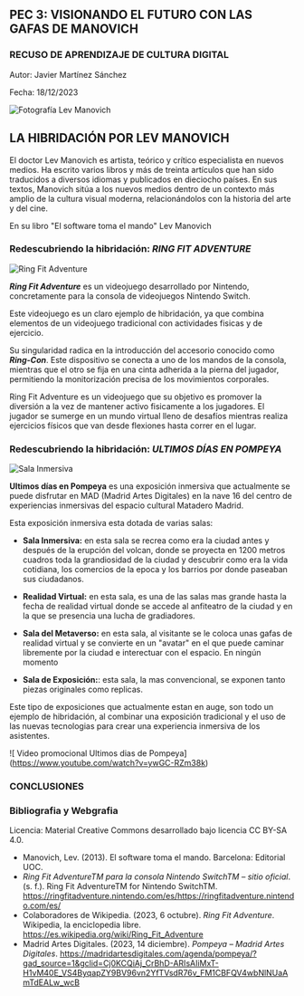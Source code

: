 ## PEC 3: VISIONANDO EL FUTURO CON LAS GAFAS DE MANOVICH

### RECUSO DE APRENDIZAJE DE CULTURA DIGITAL

Autor: Javier Martínez Sánchez

Fecha: 18/12/2023

![Fotografía Lev Manovich](https://upload.wikimedia.org/wikipedia/commons/thumb/9/93/Lev_Manovich_%E2%80%94_How_to_analyze_culture_using_social_networks.jpg/1200px-Lev_Manovich_%E2%80%94_How_to_analyze_culture_using_social_networks.jpg)
	
## **LA HIBRIDACIÓN POR LEV MANOVICH**

El doctor Lev Manovich es artista, teórico y crítico especialista en nuevos medios. Ha escrito varios libros y más de treinta artículos que han sido traducidos a diversos idiomas y publicados en dieciocho países. En sus textos, Manovich sitúa a los nuevos medios dentro de un contexto más amplio de la cultura visual moderna, relacionándolos con la historia del arte y del cine.

En su libro "El software toma el mando" Lev Manovich



### Redescubriendo la hibridación: ***RING FIT ADVENTURE***

![Ring Fit Adventure](https://fs-prod-cdn.nintendo-europe.com/media/images/10_share_images/games_15/nintendo_switch_4/H2x1_NSwitch_RingFitAdventure_Teasers_image1600w.jpg)

***Ring Fit Adventure*** es un videojuego desarrollado por Nintendo, concretamente para la consola de videojuegos Nintendo Switch.

Este videojuego es un claro ejemplo de hibridación, ya que combina elementos de un videojuego tradicional con actividades fisicas y de ejercicio. 

Su singularidad radica en la introducción del accesorio conocido como ***Ring-Con***. Este dispositivo se conecta a uno de los mandos de la consola, mientras que el otro se fija en una cinta adherida a la pierna del jugador, permitiendo la monitorización precisa de los movimientos corporales.

Ring Fit Adventure es un videojuego que su objetivo es promover  la diversión a la vez de mantener activo fisicamente a los jugadores. El jugador se sumerge en un mundo virtual lleno de desafíos mientras realiza ejercicios físicos que van desde flexiones hasta correr en el lugar.


















### Redescubriendo la hibridación: ***ULTIMOS DÍAS EN POMPEYA***

![Sala Inmersiva](https://estaticos.esmadrid.com/cdn/farfuture/yGixrpAlgUsIZZwDbMncOrkAJgI9rDq57gcQ34VMpLA/mtime:1688558117/sites/default/files/styles/content_type_full/public/eventos/eventos/pompeyamad1.jpg?itok=ey9VcfUK)

**Ultimos días en Pompeya** es una exposición inmersiva que actualmente se puede disfrutar en MAD (Madrid Artes Digitales) en la nave 16 del centro de experiencias inmersivas del espacio cultural Matadero Madrid.

Esta exposición inmersiva esta dotada de varias salas:

- **Sala Inmersiva:** en esta sala se recrea como era la ciudad antes y después de la erupción del volcan, donde se proyecta en 1200 metros cuadros toda la grandiosidad de la ciudad y descubrir como era la vida cotidiana, los comercios de la epoca y los barrios por donde paseaban sus ciudadanos.

- **Realidad Virtual:** en esta sala, es una de las salas mas grande hasta la fecha de realidad virtual donde se accede al anfiteatro de la ciudad y en la que se presencia una lucha de gradiadores.

- **Sala del Metaverso:** en esta sala, al visitante se le coloca unas gafas de realidad virtual y se convierte en un "avatar" en el que puede caminar libremente por la ciudad e interectuar con el espacio. En ningún momento

- **Sala de Exposición:**: esta sala, la mas convencional, se exponen tanto piezas originales como replicas.

Este tipo de exposiciones que actualmente estan en auge, son todo un ejemplo de hibridación, al combinar una exposición tradicional y el uso de las nuevas tecnologias para crear una experiencia inmersiva de los asistentes.

![ Video promocional Ultimos dias de Pompeya] (https://www.youtube.com/watch?v=ywGC-RZm38k)



### CONCLUSIONES








### Bibliografia y Webgrafia

Licencia: Material Creative Commons desarrollado bajo licencia CC BY-SA 4.0.

-   Manovich, Lev. (2013). El software toma el mando. Barcelona: Editorial UOC.
- _Ring Fit AdventureTM para la consola Nintendo SwitchTM – sitio oficial_. (s. f.). Ring Fit AdventureTM for Nintendo SwitchTM. https://ringfitadventure.nintendo.com/es/https://ringfitadventure.nintendo.com/es/
- Colaboradores de Wikipedia. (2023, 6 octubre). _Ring Fit Adventure_. Wikipedia, la enciclopedia libre. https://es.wikipedia.org/wiki/Ring_Fit_Adventure
- Madrid Artes Digitales. (2023, 14 diciembre). _Pompeya – Madrid Artes Digitales_. https://madridartesdigitales.com/agenda/pompeya/?gad_source=1&gclid=Cj0KCQiAj_CrBhD-ARIsAIiMxT-H1vM40E_VS4ByqapZY9BV96vn2YfTVsdR76v_FM1CBFQV4wbNlNUaAmTdEALw_wcB
